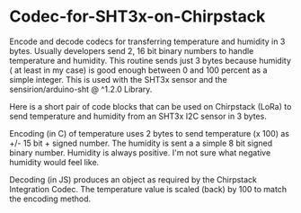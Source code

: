 # Codec-for-SHT3x-on-Chirpstack
Encode and decode codecs for transferring temperature and humidity in 3 bytes.  Usually developers send 2, 16 bit binary numbers to handle temperature and humidity.  This routine sends just 3 bytes because humidity ( at least in my case) is good enough between 0 and 100 percent as a simple integer. This is used with the SHT3x sensor and the sensirion/arduino-sht @ ^1.2.0 Library.

Here is a short pair of code blocks that can be used on Chirpstack (LoRa) to send temperature and humidity from an SHT3x I2C sensor in 3 bytes.

Encoding (in C) of temperature uses 2 bytes to send temperature (x 100) as +/- 15 bit + signed number. The humidity is sent a a simple 8 bit signed binary number. Humidity is always positive.  I'm not sure what negative humidity would feel like.

Decoding (in JS) produces an object as required by the Chirpstack Integration Codec. The temperature value is scaled (back) by 100 to match the encoding method.
